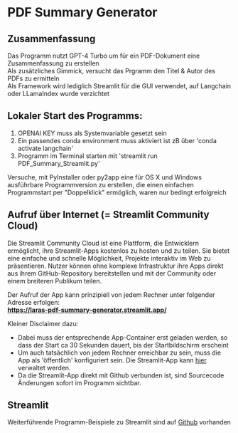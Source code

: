 # PDF Summary Generator

## Zusammenfassung
Das Programm nutzt GPT-4 Turbo um für ein PDF-Dokument eine Zusammenfassung zu erstellen  
Als zusätzliches Gimmick, versucht das Prgramm den Titel & Autor des PDFs zu ermitteln  
Als Framework wird lediglich Streamlit für die GUI verwendet, auf Langchain oder LLamaIndex wurde verzichtet
 
## Lokaler Start des Programms:
1) OPENAI KEY muss als Systemvariable gesetzt sein
2) Ein passendes conda environment muss aktiviert ist zB über 'conda activate langchain'
3) Programm im Terminal starten mit 'streamlit run PDF_Summary_Streamlit.py'

Versuche, mit PyInstaller oder py2app eine für OS X und Windows ausführbare Programmversion zu erstellen,
die einen einfachen Programmstart per "Doppelklick" ermöglich, waren nur bedingt erfolgreich

## Aufruf über Internet (= Streamlit Community Cloud)
Die Streamlit Community Cloud ist eine Plattform, die Entwicklern ermöglicht, ihre Streamlit-Apps kostenlos zu hosten und zu teilen. Sie bietet eine einfache und schnelle Möglichkeit, Projekte interaktiv im Web zu präsentieren. Nutzer können ohne komplexe Infrastruktur ihre Apps direkt aus ihrem GitHub-Repository bereitstellen und mit der Community oder einem breiteren Publikum teilen.  

Der Aufruf der App kann prinzipiell von jedem Rechner unter folgender Adresse erfolgen:  
**https://laras-pdf-summary-generator.streamlit.app/**  

Kleiner Disclaimer dazu:
- Dabei muss der entsprechende App-Container erst geladen werden, so dass der Start ca 30 Sekunden dauert, bis der Startbildschirm erscheint
- Um auch tatsächlich von jedem Rechner erreichbar zu sein, muss die App als 'öffentlich' konfiguriert sein. Die Streamlit-App kann [hier](https://share.streamlit.io/) verwaltet werden.
- Da die Streamlit-App direkt mit Github verbunden ist, sind Sourcecode Änderungen sofort im Programm sichtbar.

## Streamlit
Weiterführende Programm-Beispiele zu Streamlit sind auf [Github](https://github.com/streamlit/streamlit) vorhanden

